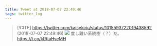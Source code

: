 ```yaml
---
title: Tweet at 2018-07-07 22:49:46
tags: twitter_log
---
```


> [!CITE] https://twitter.com/kaisekiriu/status/1015593722019438592 (2018-07-07 22:49:46)
> ![](https://twitter.com/kaisekiriu/status/1015593722019438592)
> 度し難い系統樹（？）だ。 https://t.co/kRttaHseMH
